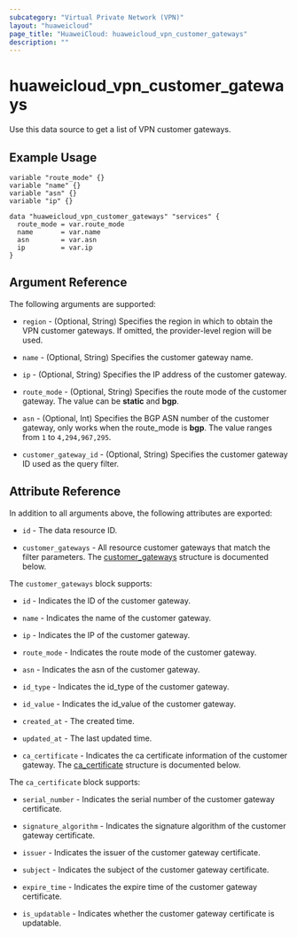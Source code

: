 ```yaml
---
subcategory: "Virtual Private Network (VPN)"
layout: "huaweicloud"
page_title: "HuaweiCloud: huaweicloud_vpn_customer_gateways"
description: ""
---
```


# huaweicloud_vpn_customer_gateways

Use this data source to get a list of VPN customer gateways.

## Example Usage

```hcl
variable "route_mode" {}
variable "name" {}
variable "asn" {}
variable "ip" {}

data "huaweicloud_vpn_customer_gateways" "services" {
  route_mode = var.route_mode
  name       = var.name
  asn        = var.asn
  ip         = var.ip
}
```

## Argument Reference

The following arguments are supported:

* `region` - (Optional, String) Specifies the region in which to obtain the VPN customer gateways.
  If omitted, the provider-level region will be used.

* `name` - (Optional, String) Specifies the customer gateway name.

* `ip` - (Optional, String) Specifies the IP address of the customer gateway.

* `route_mode` - (Optional, String) Specifies the route mode of the customer gateway. The value can be **static** and **bgp**.

* `asn` - (Optional, Int) Specifies the BGP ASN number of the customer gateway, only works when the route_mode is
  **bgp**. The value ranges from `1` to `4,294,967,295`.

* `customer_gateway_id` - (Optional, String) Specifies the customer gateway ID used as the query filter.

## Attribute Reference

In addition to all arguments above, the following attributes are exported:

* `id` - The data resource ID.

* `customer_gateways` - All resource customer gateways that match the filter parameters.
  The [customer_gateways](#customer_Gateways) structure is documented below.

<a name="customer_Gateways"></a>
The `customer_gateways` block supports:

* `id` - Indicates the ID of the customer gateway.

* `name` - Indicates the name of the customer gateway.

* `ip` - Indicates the IP of the customer gateway.

* `route_mode` - Indicates the route mode of the customer gateway.

* `asn` - Indicates the asn of the customer gateway.

* `id_type` - Indicates the id_type of the customer gateway.

* `id_value` - Indicates the id_value of the customer gateway.

* `created_at` - The created time.

* `updated_at` - The last updated time.

* `ca_certificate` - Indicates the ca certificate information of the customer gateway.
  The [ca_certificate](#ca_Certificate) structure is documented below.

<a name="ca_Certificate"></a>
The `ca_certificate` block supports:

* `serial_number` - Indicates the serial number of the customer gateway certificate.

* `signature_algorithm` - Indicates the signature algorithm of the customer gateway certificate.

* `issuer` - Indicates the issuer of the customer gateway certificate.

* `subject` - Indicates the subject of the customer gateway certificate.

* `expire_time` - Indicates the expire time of the customer gateway certificate.

* `is_updatable` - Indicates whether the customer gateway certificate is updatable.
